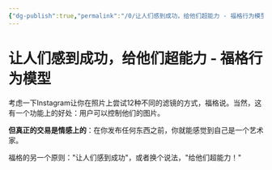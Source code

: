 ```yaml
---
{"dg-publish":true,"permalink":"/0/让人们感到成功，给他们超能力 - 福格行为模型/"}
---
```


# 让人们感到成功，给他们超能力 - 福格行为模型


考虑一下Instagram让你在照片上尝试12种不同的滤镜的方式，福格说。当然，这有一个功能上的好处：用户可以控制他们的图片。

**但真正的交易是情感上的**：在你发布任何东西之前，你就能感觉到自己是一个艺术家。


福格的另一个原则："让人们感到成功"，或者换个说法，"给他们超能力！"